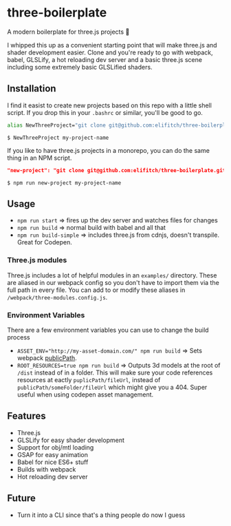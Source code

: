 # three-boilerplate
A modern boilerplate for three.js projects 🎉

I whipped this up as a convenient starting point that will make three.js and shader development easier.  Clone and you're ready to go with webpack, babel, GLSLify, a hot reloading dev server and a basic three.js scene including some extremely basic GLSLified shaders.


## Installation
I find it easist to create new projects based on this repo with a little shell script.  If you drop this in your `.bashrc` or similar, you'll be good to go.
``` bash
alias NewThreeProject="git clone git@github.com:elifitch/three-boilerplate.git && rm -rf ./three-boilerplate/.git && mv ./three-boilerplate "
```
`$ NewThreeProject my-project-name`

If you like to have three.js projects in a monorepo, you can do the same thing in an NPM script.
``` json
"new-project": "git clone git@github.com:elifitch/three-boilerplate.git && rm -rf ./three-boilerplate/.git && mv ./three-boilerplate "
```
`$ npm run new-project my-project-name`


## Usage
* `npm run start` => fires up the dev server and watches files for changes
* `npm run build` => normal build with babel and all that
* `npm run build-simple` => includes three.js from cdnjs, doesn't transpile. Great for Codepen.

### Three.js modules
Three.js includes a lot of helpful modules in an `examples/` directory.  These are aliased in our webpack config so you don't have to import them via the full path in every file.  You can add to or modify these aliases in `/webpack/three-modules.config.js`.

### Environment Variables
There are a few environment variables you can use to change the build process
* `ASSET_ENV="http://my-asset-domain.com/" npm run build` => Sets webpack [publicPath](https://webpack.js.org/guides/public-path/).
* `ROOT_RESOURCES=true npm run build` => Outputs 3d models at the root of `/dist` instead of in a folder. This will make sure your code references resources at eactly `puplicPath/fileUrl`, instead of `publicPath/someFolder/fileUrl` which might give you a 404.  Super useful when using codepen asset management.


## Features
* Three.js
* GLSLify for easy shader development
* Support for obj/mtl loading
* GSAP for easy animation
* Babel for nice ES6+ stuff
* Builds with webpack
* Hot reloading dev server


## Future
* Turn it into a CLI since that's a thing people do now I guess
